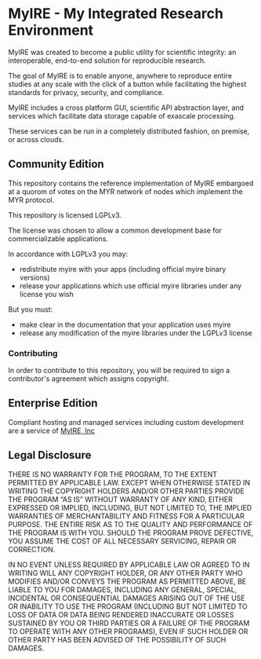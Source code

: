 # MyIRE - My Integrated Research Environment

MyIRE was created to become a public utility for scientific integrity: an interoperable, end-to-end solution for reproducible research.

The goal of MyIRE is to enable anyone, anywhere to reproduce entire studies at any scale with the click of a button while facilitating the highest standards for privacy, security, and compliance.

MyIRE includes a cross platform GUI, scientific API abstraction layer, and services which facilitate data storage capable of exascale processing.

These services can be run in a completely distributed fashion, on premise, or across clouds.

## Community Edition

This repository contains the reference implementation of MyIRE embargoed at a quorom of votes on the MYR network of nodes which implement the MYR protocol.

This repository is licensed LGPLv3.  

The license was chosen to allow a common development base for commercializable applications.

In accordance with LGPLv3 you may:
- redistribute myire with your apps (including official myire binary versions)
- release your applications which use official myire libraries under any license you wish

But you must:
- make clear in the documentation that your application uses myire
- release any modification of the myire libraries under the LGPLv3 license

### Contributing

In order to contribute to this repository, you will be required to sign a contributor's agreement which assigns copyright.

## Enterprise Edition

Compliant hosting and managed services including custom development are a service of [MyIRE, Inc](https://myire.com)

## Legal Disclosure

THERE IS NO WARRANTY FOR THE PROGRAM, TO THE EXTENT PERMITTED BY APPLICABLE LAW.
EXCEPT WHEN OTHERWISE STATED IN WRITING THE COPYRIGHT HOLDERS AND/OR OTHER PARTIES 
PROVIDE THE PROGRAM “AS IS” WITHOUT WARRANTY OF ANY KIND, EITHER EXPRESSED OR IMPLIED, 
INCLUDING, BUT NOT LIMITED TO, THE IMPLIED WARRANTIES OF MERCHANTABILITY AND FITNESS 
FOR A PARTICULAR PURPOSE. THE ENTIRE RISK AS TO THE QUALITY AND PERFORMANCE OF THE 
PROGRAM IS WITH YOU. SHOULD THE PROGRAM PROVE DEFECTIVE, YOU ASSUME THE COST OF ALL 
NECESSARY SERVICING, REPAIR OR CORRECTION.

IN NO EVENT UNLESS REQUIRED BY APPLICABLE LAW OR AGREED TO IN WRITING WILL ANY COPYRIGHT 
HOLDER, OR ANY OTHER PARTY WHO MODIFIES AND/OR CONVEYS THE PROGRAM AS PERMITTED ABOVE, 
BE LIABLE TO YOU FOR DAMAGES, INCLUDING ANY GENERAL, SPECIAL, INCIDENTAL OR CONSEQUENTIAL 
DAMAGES ARISING OUT OF THE USE OR INABILITY TO USE THE PROGRAM (INCLUDING BUT NOT LIMITED 
TO LOSS OF DATA OR DATA BEING RENDERED INACCURATE OR LOSSES SUSTAINED BY YOU OR THIRD PARTIES 
OR A FAILURE OF THE PROGRAM TO OPERATE WITH ANY OTHER PROGRAMS), EVEN IF SUCH HOLDER OR OTHER 
PARTY HAS BEEN ADVISED OF THE POSSIBILITY OF SUCH DAMAGES.
